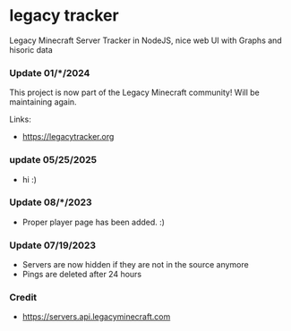 # legacy tracker

Legacy Minecraft Server Tracker in NodeJS, nice web UI with Graphs and hisoric data

### Update 01/*/2024

This project is now part of the Legacy Minecraft community! Will be maintaining again.

Links: 
- https://legacytracker.org

### update 05/25/2025
- hi :)

### Update 08/*/2023
- Proper player page has been added. :)

### Update 07/19/2023
- Servers are now hidden if they are not in the source anymore
- Pings are deleted after 24 hours

### Credit
- https://servers.api.legacyminecraft.com
